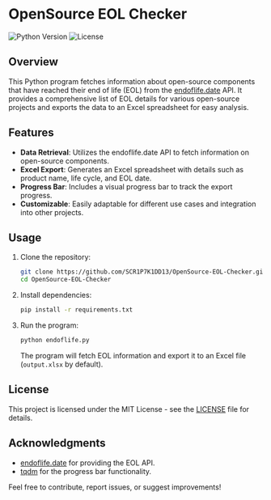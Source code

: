 # OpenSource EOL Checker

![Python Version](https://img.shields.io/badge/python-3.x-blue.svg)
![License](https://img.shields.io/badge/license-MIT-green.svg)

## Overview

This Python program fetches information about open-source components that have reached their end of life (EOL) from the [endoflife.date](https://endoflife.date) API. It provides a comprehensive list of EOL details for various open-source projects and exports the data to an Excel spreadsheet for easy analysis.

## Features

- **Data Retrieval**: Utilizes the endoflife.date API to fetch information on open-source components.
- **Excel Export**: Generates an Excel spreadsheet with details such as product name, life cycle, and EOL date.
- **Progress Bar**: Includes a visual progress bar to track the export progress.
- **Customizable**: Easily adaptable for different use cases and integration into other projects.

## Usage

1. Clone the repository:

   ```bash
   git clone https://github.com/SCR1P7K1DD13/OpenSource-EOL-Checker.git
   cd OpenSource-EOL-Checker
   ```

2. Install dependencies:

   ```bash
   pip install -r requirements.txt
   ```

3. Run the program:

   ```bash
   python endoflife.py
   ```

   The program will fetch EOL information and export it to an Excel file (`output.xlsx` by default).

## License

This project is licensed under the MIT License - see the [LICENSE](LICENSE) file for details.

## Acknowledgments

- [endoflife.date](https://endoflife.date) for providing the EOL API.
- [tqdm](https://github.com/tqdm/tqdm) for the progress bar functionality.

Feel free to contribute, report issues, or suggest improvements!
